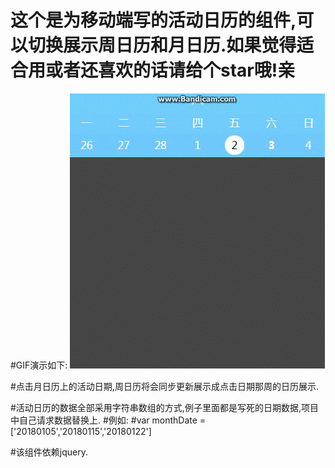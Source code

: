 # 这个是为移动端写的活动日历的组件,可以切换展示周日历和月日历.如果觉得适合用或者还喜欢的话请给个star哦!亲
#GIF演示如下:
![演示](https://github.com/webgameone/week_month_calendar_mobile/blob/master/gif/aa.gif)

#点击月日历上的活动日期,周日历将会同步更新展示成点击日期那周的日历展示.

#活动日历的数据全部采用字符串数组的方式,例子里面都是写死的日期数据,项目中自己请求数据替换上.
#例如:
#var monthDate = ['20180105','20180115','20180122']

#该组件依赖jquery.

